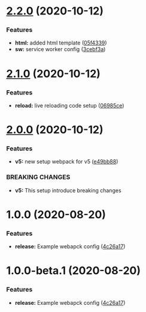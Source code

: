 # [2.2.0](https://github.com/itsprofcjs/webpack/compare/v2.1.0...v2.2.0) (2020-10-12)


### Features

* **html:** added html template ([05f4339](https://github.com/itsprofcjs/webpack/commit/05f43396ebf9f680c4fa947e9f197549354dc84b))
* **sw:** service worker config ([3cebf3a](https://github.com/itsprofcjs/webpack/commit/3cebf3acdde660800b71797d238ac62155c590c1))

# [2.1.0](https://github.com/itsprofcjs/webpack/compare/v2.0.0...v2.1.0) (2020-10-12)


### Features

* **reload:** live reloading code setup ([06985ce](https://github.com/itsprofcjs/webpack/commit/06985cefc0dd7694d9c4e515c905fe6575eaa1f1))

# [2.0.0](https://github.com/itsprofcjs/webpack/compare/v1.0.0...v2.0.0) (2020-10-12)


### Features

* **v5:** new setup webpack for v5 ([e49bb88](https://github.com/itsprofcjs/webpack/commit/e49bb88c8c2e101d0079be07872ed47c6f4f4278))


### BREAKING CHANGES

* **v5:** This setup introduce breaking changes

# 1.0.0 (2020-08-20)


### Features

* **release:** Example webapck config ([4c26a17](https://github.com/itsprofcjs/webpack/commit/4c26a17ba47536effb56b1ee0ba993765601dc1d))

# 1.0.0-beta.1 (2020-08-20)


### Features

* **release:** Example webapck config ([4c26a17](https://github.com/itsprofcjs/webpack/commit/4c26a17ba47536effb56b1ee0ba993765601dc1d))
